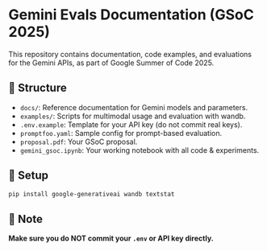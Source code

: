 # Gemini Evals Documentation (GSoC 2025)

This repository contains documentation, code examples, and evaluations for the Gemini APIs, as part of Google Summer of Code 2025.

## 📁 Structure

- `docs/`: Reference documentation for Gemini models and parameters.
- `examples/`: Scripts for multimodal usage and evaluation with wandb.
- `.env.example`: Template for your API key (do not commit real keys).
- `promptfoo.yaml`: Sample config for prompt-based evaluation.
- `proposal.pdf`: Your GSoC proposal.
- `gemini_gsoc.ipynb`: Your working notebook with all code & experiments.

## 🧪 Setup

```bash
pip install google-generativeai wandb textstat
```

## 🔐 Note

**Make sure you do NOT commit your `.env` or API key directly.**